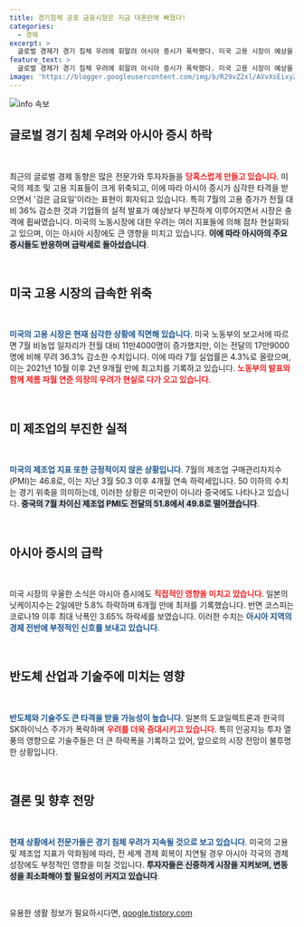 ```yaml
---
title: 경기침체 공포 금융시장은 지금 대혼란에 빠졌다!
categories:
  - 경제
excerpt: >
  글로벌 경제가 경기 침체 우려에 휘말려 아시아 증시가 폭락했다. 미국 고용 시장이 예상을 크게 밑돌며 실업률이 33개월 만에 최고치에 도달, 제조업 지수도 하락세. 코스피와 닛케이 모두 급락하며 위기감을 증폭시키고 있다.
feature_text: >
  글로벌 경제가 경기 침체 우려에 휘말려 아시아 증시가 폭락했다. 미국 고용 시장이 예상을 크게 밑돌며 실업률이 33개월 만에 최고치에 도달, 제조업 지수도 하락세. 코스피와 닛케이 모두 급락하며 위기감을 증폭시키고 있다.
image: 'https://blogger.googleusercontent.com/img/b/R29vZ2xl/AVvXsEixyZcFfHzMRdzZMjFBmAUKJYCLCGyLL1o632UiGVXcaFdKo_bkvkuCioo0uUKlGfBVcT3P84aROyZIXSBEx3Aw5nCQ3pTgDom1WDC4m8eifvWiAmWEEVb4x6G_l8C0QH225ldMjyaFvpxGEBGNO37VmDTDMHGhJPq73UglMfDca1-0aw/s1600/blogspot.png'
---
```


<p><img src="https://blogger.googleusercontent.com/img/b/R29vZ2xl/AVvXsEixyZcFfHzMRdzZMjFBmAUKJYCLCGyLL1o632UiGVXcaFdKo_bkvkuCioo0uUKlGfBVcT3P84aROyZIXSBEx3Aw5nCQ3pTgDom1WDC4m8eifvWiAmWEEVb4x6G_l8C0QH225ldMjyaFvpxGEBGNO37VmDTDMHGhJPq73UglMfDca1-0aw/s1600/blogspot.png" alt="info 속보" /></p>

<h2 data-ke-size="size26">글로벌 경기 침체 우려와 아시아 증시 하락</h2>

<p data-ke-size="size16">&nbsp;</p>

<p data-ke-size="size16">최근의 글로벌 경제 동향은 많은 전문가와 투자자들을 <b><span style="color: #ee2323;">당혹스럽게 만들고 있습니다</span></b>. 미국의 제조 및 고용 지표들이 크게 위축되고, 이에 따라 아시아 증시가 심각한 타격을 받으면서 '검은 금요일'이라는 표현이 회자되고 있습니다. 특히 7월의 고용 증가가 전월 대비 36% 감소한 것과 기업들의 실적 발표가 예상보다 부진하게 이루어지면서 시장은 충격에 휩싸였습니다. 미국의 노동시장에 대한 우려는 여러 지표들에 의해 점차 현실화되고 있으며, 이는 아시아 시장에도 큰 영향을 미치고 있습니다. <b><span style="background-color: #21538527;">이에 따라 아시아의 주요 증시들도 반응하며 급락세로 돌아섰습니다</span></b>.</p>

<p data-ke-size="size16">&nbsp;</p>

<h2 data-ke-size="size26">미국 고용 시장의 급속한 위축</h2>

<p data-ke-size="size16">&nbsp;</p>

<p data-ke-size="size16"><b><span style="color: #1a5490;">미국의 고용 시장은 현재 심각한 상황에 직면해 있습니다</span></b>. 미국 노동부의 보고서에 따르면 7월 비농업 일자리가 전월 대비 11만4000명이 증가했지만, 이는 전달의 17만9000명에 비해 무려 36.3% 감소한 수치입니다. 이에 따라 7월 실업률은 4.3%로 올랐으며, 이는 2021년 10월 이후 2년 9개월 만에 최고치를 기록하고 있습니다. <b><span style="color: #ee2323;">노동부의 발표와 함께 제롬 파월 연준 의장의 우려가 현실로 다가 오고 있습니다</span></b>.</p>

<p data-ke-size="size16">&nbsp;</p>

<h2 data-ke-size="size26">미 제조업의 부진한 실적</h2>

<p data-ke-size="size16">&nbsp;</p>

<p data-ke-size="size16"><b><span style="color: #1a5490;">미국의 제조업 지표 또한 긍정적이지 않은 상황입니다</span></b>. 7월의 제조업 구매관리자지수(PMI)는 46.8로, 이는 지난 3월 50.3 이후 4개월 연속 하락세입니다. 50 이하의 수치는 경기 위축을 의미하는데, 이러한 상황은 미국만이 아니라 중국에도 나타나고 있습니다. <b><span style="background-color: #21538527;">중국의 7월 차이신 제조업 PMI도 전달의 51.8에서 49.8로 떨어졌습니다</span></b>.</p>

<p data-ke-size="size16">&nbsp;</p>

<h2 data-ke-size="size26">아시아 증시의 급락</h2>

<p data-ke-size="size16">&nbsp;</p>

<p data-ke-size="size16">미국 시장의 우울한 소식은 아시아 증시에도 <b><span style="color: #ee2323;">직접적인 영향을 미치고 있습니다</span></b>. 일본의 닛케이지수는 2일에만 5.8% 하락하며 6개월 만에 최저를 기록했습니다. 반면 코스피는 코로나19 이후 최대 낙폭인 3.65% 하락세를 보였습니다. 이러한 수치는 <b><span style="color: #1a5490;">아시아 지역의 경제 전반에 부정적인 신호를 보내고 있습니다</span></b>.</p>

<p data-ke-size="size16">&nbsp;</p>

<h2 data-ke-size="size26">반도체 산업과 기술주에 미치는 영향</h2>

<p data-ke-size="size16">&nbsp;</p>

<p data-ke-size="size16"><b><span style="color: #1a5490;">반도체와 기술주도 큰 타격을 받을 가능성이 높습니다</span></b>. 일본의 도쿄일렉트론과 한국의 SK하이닉스 주가가 폭락하며 <b><span style="color: #ee2323;">우려를 더욱 증대시키고 있습니다</span></b>. 특히 인공지능 투자 열풍의 영향으로 기술주들은 더 큰 하락폭을 기록하고 있어, 앞으로의 시장 전망이 불투명한 상황입니다.</p>

<p data-ke-size="size16">&nbsp;</p>

<h2 data-ke-size="size26">결론 및 향후 전망</h2>

<p data-ke-size="size16">&nbsp;</p>

<p data-ke-size="size16"><b><span style="color: #1a5490;">현재 상황에서 전문가들은 경기 침체 우려가 지속될 것으로 보고 있습니다</span></b>. 미국의 고용 및 제조업 지표가 악화됨에 따라, 전 세계 경제 회복이 지연될 경우 아시아 각국의 경제 성장에도 부정적인 영향을 미칠 것입니다. <b><span style="background-color: #21538527;">투자자들은 신중하게 시장을 지켜보며, 변동성을 최소화해야 할 필요성이 커지고 있습니다</span></b>.</p>

<p data-ke-size="size16">&nbsp;</p>
유용한 생활 정보가 필요하시다면, <a href="https://qoogle.tistory.com" rel="dofollow">qoogle.tistory.com</a>


